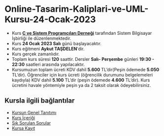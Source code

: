 # Online-Tasarim-Kaliplari-ve-UML-Kursu-24-Ocak-2023


+ Kurs [__C ve Sistem Programcıları Derneği__](http://www.csystem.org/) tarafından Sistem Bilgisayar İşbirliği ile düzenlenmektedir.
+ Kurs __24 Ocak 2023 Salı__ günü başlayacaktır.
+ Kurs eğitmeni __Aykut TAŞDELEN__'dir.
+ Kurs gerçek zamanlıdır.
+ Toplam kurs süresi __120__ saattir. Dersler __Salı- Perşembe__ günleri __19:30 - 22:30__ saatleri arasında yapılacaktır.
+ Kursumuzun toplam ücreti KDV dahil __5.600__ TL’dir(Peşin ödemede __5.050__ TL’dir). Öğrenciler için kurs ücreti (öğrencilik durumunu belgelemeleri kaydıyla) KDV dahil __5.100__ TL’dir (peşin ödemede __4.600__ TL’dir). Kurs ücretini havale yöntemiyle peşin ya da 2 taksit olarak ödeyebilirsiniz.
## Kursla ilgili bağlantılar
+ [Kursun Genel Tanıtımı](https://github.com/CSD-1993/Online-Tasarim-Kaliplari-ve-UML-Kursu-13-Aralik-2022/blob/main/kurs_tanitimi.md)
+ [Kurs İçeriği](https://github.com/CSD-1993/Online-Tasarim-Kaliplari-ve-UML-Kursu-13-Aralik-2022/blob/main/kurs_icerigi.md)
+ [Sık Sorulan Sorular](https://github.com/CSD-1993/Online-Tasarim-Kaliplari-ve-UML-Kursu-13-Aralik-2022/blob/main/sss.md)
+ [Kursa Kayıt](https://us06web.zoom.us/meeting/register/tZwkde6sqTMsGN396Quux8FdYX5WGc_cGlRI )
